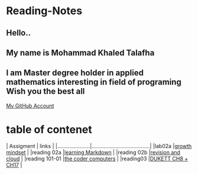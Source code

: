 # Reading-Notes
## Hello..
## My name is Mohammad Khaled Talafha 
## I am Master degree holder in applied mathematics interesting in field of programing Wish you the best all
[My GitHub Account](https://github.com/Talafhamohammad)




# table of contenet 

| Assigment            |   links                               |
|......................|.......................................|
|lab02a                |[growth mindset](lab02a)               |
|reading 02a           |[learning Markdown](reading02a)        |
|reading 02b           |[revision and cloud](reading02b)       |
|reading 101-01        |[the coder computers](reading101-01)   |
|reading03             |[DUKETT CH8 + CH17](reading03)         |
